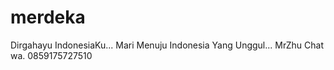 # merdeka
Dirgahayu IndonesiaKu... Mari Menuju Indonesia Yang Unggul... MrZhu Chat wa. 0859175727510

